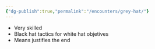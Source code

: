 ```yaml
---
{"dg-publish":true,"permalink":"/encounters/grey-hat/"}
---
```


- Very skilled
- Black hat tactics for white hat objetives
- Means justifies the end